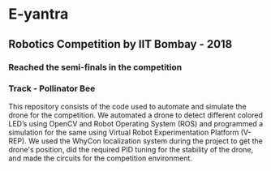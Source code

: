 # E-yantra

## Robotics Competition by IIT Bombay - 2018

### Reached the semi-finals in the competition
### Track - Pollinator Bee

This repository consists of the code used to automate and simulate the drone for the competition. We automated a drone to detect different colored 
LED’s using OpenCV and Robot Operating System (ROS) and
programmed a simulation for the same using Virtual Robot Experimentation Platform (V-REP). We used the WhyCon localization 
system during the project to get the drone's position, did the required PID
tuning for the stability of the drone, and made the circuits for the competition environment.

